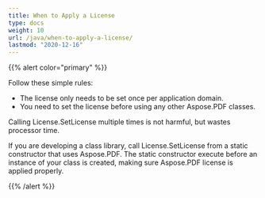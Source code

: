 ```yaml
---
title: When to Apply a License
type: docs
weight: 10
url: /java/when-to-apply-a-license/
lastmod: "2020-12-16"
---
```


{{% alert color="primary" %}} 

Follow these simple rules:

- The license only needs to be set once per application domain.
- You need to set the license before using any other Aspose.PDF classes.

Calling License.SetLicense multiple times is not harmful, but wastes processor time.

If you are developing a class library, call License.SetLicense from a static constructor that uses Aspose.PDF. The static constructor execute before an instance of your class is created, making sure Aspose.PDF license is applied properly. 

{{% /alert %}}
